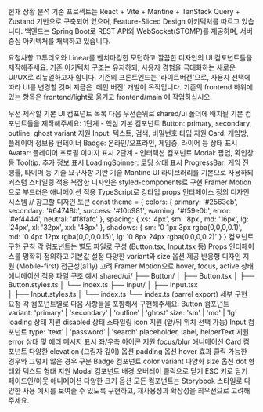 현재 상황 분석
기존 프로젝트는 React + Vite + Mantine + TanStack Query + Zustand 기반으로 구축되어 있으며, Feature-Sliced Design 아키텍처를 따르고 있습니다. 백엔드는 Spring Boot로 REST API와 WebSocket(STOMP)를 제공하며, 서버 중심 아키텍처를 채택하고 있습니다.

요청사항
끄투리오와 Linear를 벤치마킹한 모던하고 깔끔한 디자인의 UI 컴포넌트들을 제작해주세요. 기존 아키텍처 구조는 유지하되, 사용자 경험을 극대화하는 새로운 UI/UX로 리뉴얼하고자 합니다.
기존의 프론트엔드는 '라이트버전'으로, 사용자 선택에 따라 UI를 변경할 것며 지금은 '메인 버전' 개발이 목적입니다.
기존의 frontend 하위에 있는 항목은 frontend/light로 옮기고 frontend/main 에 작업하십시오.

우선 제작할 기본 UI 컴포넌트 목록
다음 우선순위로 shared/ui 폴더에 배치될 기본 컴포넌트들을 제작해주세요:
1단계 - 핵심 기본 컴포넌트
Button: primary, secondary, outline, ghost variant 지원
Input: 텍스트, 검색, 비밀번호 타입 지원
Card: 게임방, 플레이어 정보용 컨테이너
Badge: 온라인/오프라인, 게임중, 라이어 등 상태 표시
Avatar: 플레이어 프로필 이미지 표시
2단계 - 인터랙션 컴포넌트
Modal: 팝업, 확인창 등
Tooltip: 추가 정보 표시
LoadingSpinner: 로딩 상태 표시
ProgressBar: 게임 진행률, 타이머 등
기술 요구사항
기반 기술
Mantine UI 라이브러리를 기본으로 사용하되 커스텀 스타일링 적용
복잡한 디자인은 styled-components로 구현
Framer Motion으로 부드러운 애니메이션 적용
TypeScript로 강타입 props 인터페이스 정의
디자인 시스템
// 참고할 디자인 토큰
const theme = {
colors: {
primary: '#2563eb',
secondary: '#64748b',
success: '#10b981',
warning: '#f59e0b',
error: '#ef4444',
neutral: '#f8fafc'
},
spacing: {
xs: '4px', sm: '8px', md: '16px',
lg: '24px', xl: '32px', xxl: '48px'
},
shadows: {
sm: '0 1px 3px rgba(0,0,0,0.1)',
md: '0 4px 12px rgba(0,0,0,0.15)',
lg: '0 8px 24px rgba(0,0,0,0.2)'
}
}
컴포넌트 구현 규칙
각 컴포넌트는 별도 파일로 구성 (Button.tsx, Input.tsx 등)
Props 인터페이스를 명확히 정의하고 기본값 설정
다양한 variant와 size 옵션 제공
반응형 디자인 지원 (Mobile-first)
접근성(a11y) 고려
Framer Motion으로 hover, focus, active 상태 애니메이션 적용
파일 구조 예시
shared/ui/
├── Button/
│   ├── Button.tsx
│   ├── Button.styles.ts
│   └── index.ts
├── Input/
│   ├── Input.tsx  
│   ├── Input.styles.ts
│   └── index.ts
└── index.ts (barrel export)
세부 구현 요청
각 컴포넌트별로 다음 사항들을 포함해서 구현해주세요:
Button 컴포넌트
variant: 'primary' | 'secondary' | 'outline' | 'ghost'
size: 'sm' | 'md' | 'lg'
loading 상태 지원
disabled 상태 스타일링
icon 지원 (앞/뒤 위치 선택 가능)
Input 컴포넌트
type: 'text' | 'password' | 'search'
placeholder, label, helperText 지원
error 상태 및 에러 메시지 표시
좌/우측 아이콘 지원
focus/blur 애니메이션
Card 컴포넌트
다양한 elevation (그림자 깊이) 옵션
padding 옵션
hover 효과
클릭 가능한 경우와 그렇지 않은 경우 구분
Badge 컴포넌트
color variant 다양화
size 옵션
dot 형태와 텍스트 형태 지원
Modal 컴포넌트
배경 오버레이 클릭으로 닫기
ESC 키로 닫기
페이드인/아웃 애니메이션
다양한 크기 옵션
모든 컴포넌트는 Storybook 스타일로 다양한 사용 예시를 보여줄 수 있도록 구현하고, 재사용성과 확장성을 최우선으로 고려해주세요.